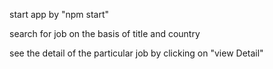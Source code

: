 start app by "npm start"

search for job on the basis of title and country

see the detail of the particular job by clicking on "view Detail"
